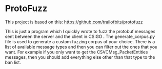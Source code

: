
# ProtoFuzz

This project is based on this: https://github.com/trailofbits/protofuzz

This is just a program which I quickly wrote to fuzz the protobuf messages sent between the server and the client in CS:GO . The generate_corpus.py file is used to generate a custom fuzzing corpus of your choice. There is a list of available message types and then you can filter out the ones that you want. For example if you only want to get the CSVCMsg_PacketEntities messages, then you should add everything else other than that type to the ban list.




